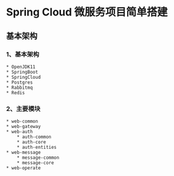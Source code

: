 # Spring Cloud 微服务项目简单搭建

## 基本架构

### 1、基本架构

    * OpenJDK11
    * SpringBoot
    * SpringCloud
    * Postgres
    * Rabbitmq
    * Redis


### 2、主要模块

    * web-common
    * web-gateway
    * web-auth
        * auth-common
        * auth-core
        * auth-entities
    * web-message
        * message-common
        * message-core
    * web-operate
    
